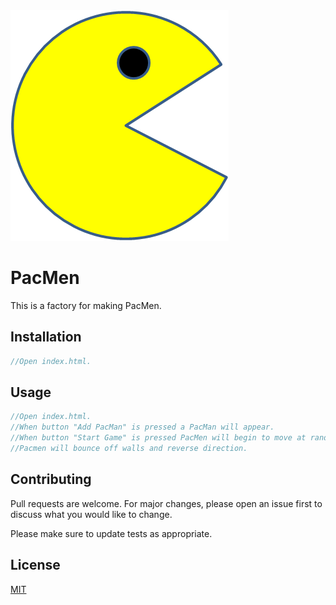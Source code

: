 <img src="/images/PacMan1.png">

# PacMen

This is a factory for making PacMen.

## Installation

```javascript
//Open index.html.
```

## Usage

```javascript
//Open index.html.
//When button "Add PacMan" is pressed a PacMan will appear.
//When button "Start Game" is pressed PacMen will begin to move at random speed and direction.
//Pacmen will bounce off walls and reverse direction.
```

## Contributing
Pull requests are welcome. For major changes, please open an issue first to discuss what you would like to change.

Please make sure to update tests as appropriate.

## License
[MIT](https://choosealicense.com/licenses/mit/)

